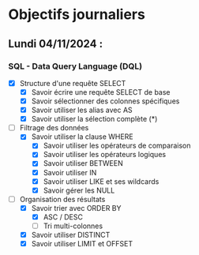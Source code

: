 # Objectifs journaliers

## Lundi 04/11/2024 :

### SQL - Data Query Language (DQL)

- [X] Structure d'une requête SELECT
  - [X] Savoir écrire une requête SELECT de base
  - [X] Savoir sélectionner des colonnes spécifiques
  - [X] Savoir utiliser les alias avec AS
  - [X] Savoir utiliser la sélection complète (*)

- [ ] Filtrage des données
  - [X] Savoir utiliser la clause WHERE
    - [X] Savoir utiliser les opérateurs de comparaison
    - [X] Savoir utiliser les opérateurs logiques
    - [X] Savoir utiliser BETWEEN
    - [X] Savoir utiliser IN
    - [X] Savoir utiliser LIKE et ses wildcards
    - [X] Savoir gérer les NULL

- [ ] Organisation des résultats
  - [X] Savoir trier avec ORDER BY
    - [X] ASC / DESC
    - [ ] Tri multi-colonnes
  
  - [X] Savoir utiliser DISTINCT
  - [X] Savoir utiliser LIMIT et OFFSET
